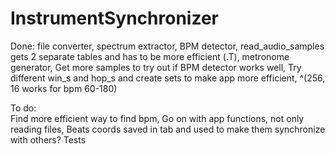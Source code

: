 # InstrumentSynchronizer

Done: 
    file converter, 
    spectrum extractor, 
    BPM detector, 
    read_audio_samples gets 2 separate tables and has to be more efficient (.T),
    metronome generator,
    Get more samples to try out if BPM detector works well, 
    Try different win_s and hop_s and create sets to make app more efficient,
    ^(256, 16 works for bpm 60-180)

To do:  
    Find more efficient way to find bpm,
    Go on with app functions, not only reading files,
    Beats coords saved in tab and used to make them synchronize with others? 
    Tests
    